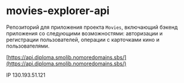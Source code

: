# movies-explorer-api
Репозиторий для приложения проекта `Movies`, включающий бэкенд приложения со следующими возможностями: авторизации и регистрации пользователей, операции с карточками кино и пользователями. 
  
[https://api.diploma.smolib.nomoredomains.sbs/](https://api.diploma.smolib.nomoredomains.sbs/)

IP 130.193.51.121
